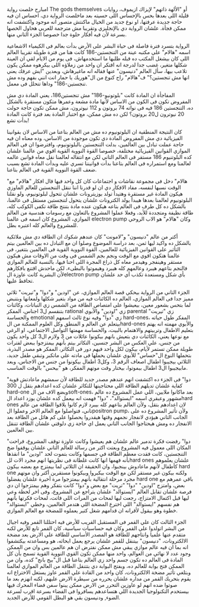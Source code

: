 
امبارح خلصت رواية The gods themselves أو "الألهة ذاتهم" لإيزاك ازيموف، روايات قليلة اللى بعدها بحس بالإحساس اللى حسيته بعد ماخلصت الرواية دي، احساس ان فيه حاجة جديدة عرفتها، او نوع جديد من الخيال ماكنتش متصور انه موجود واكتشفت انه ممكن فجأة. علشان الرواية دي بالإنجليزي وتقريبا مش مترجمة للعربي هحاول الخصها بسرعة لأن فيه أفكار حلوة جدا خصوصا الجزء التاني منها.

الرواية بتسرد فترة فاصلة فى حياة البشر على الأرض بدأت بعالم فى الكيمياء الاشعاعية اسمه "هالام" علي مكتبه عينة من التنجستين-186 كانت هنا من فترة طويلة تقريبا العالم اللى كان بيشغل المكتب ده قبله طلبها ما استخدمهاش، فى يوم من الايام لقي ان العينة شكلها متغير، غضب جدا لدرجة انه افتكر ان واحد من زملاؤه اللى بيكرهوه ممكن يكون تلاعب بيها، سأل العالم "دنيسون" عنها فقاله انه ماغيرهاش، وبعدين "ايش عرفك يعني انها مش تنجستين؟" ف"هالام" راح كنوع من ال"هوريك يا حمار انت انني بفهم وده مش تنجستين-186" وداها تتحلل فى معمل.

المفاجأة ان المادة كانت "بلوتونيو-186" مش تنجستين186، يعني المادة دي مش المفروض تكون فى الكون من الاساس لأنها مادة مشعة وعمرها متكون مستقرة بالشكل ده، التنجستين 186 فيه فى نواته 74 بروتون و 112 نيوترون، مش ممكن تكون حاجة حولت 20 نيوترون ل20 بروتون؟ لكن ده مش ممكن، مع اختبار المادة بعد فترة كانت المادة بدأت تشع!

كان النتيجة المنطقية ان البلوتونيوم ده مش من العالم بتاعنا من الاساس لان بقوانينا الفيزيائية دي مش المفروض المادة دي تكون موجودة من الاساس، وده معناه ان فيه حاجة عملت تبادل بين العالمين، بدلت التنجستين بالبلوتونيوم، وافترضوا ان فى العالم الموازي القوانين الفيزيائية مختلفة، خصوصا القوة النووية القوية اقوي من عالمنا علشان كده البلوتنيوم 186 مستقر فى العالم التاني لكن مع انتقاله لعالمنا نقل معاه قوانين عالمه لعالمنا ومع استمراره فى العالم بتاعنا بدأت قوانيننا تسري عليه وبدأت المادة تشع بسبب ضعف القوة النووية القوية فى العالم بتاعنا.

"هالام" دخل فى مجموعة نقاشات و اجتماعات كان كل واحد فيها قال افكار "هالام" مع الوقت نسبها لنفسه، مفاد الافكار دي ان لو قدرنا اننا ننقل التنجستين للعالم الماوزي هيكون المادة غير مستقرة وهتيدأ تولد بوزيترونات علشان تتحول لبلوتونيوم، ولو نقلنا البلوتونيوم لعالمنا بعدها هيبدأ يولد الكترونات علشان يتحول لتنجستين مستقل فى عالمنا، بالشكل ده كل طرف فى العالم بتاعه هيكون عنده مادة بتنتج طاقة تكفى الكوكب كله، طاقة نظيفة ومتجددة للأبد، وفعلا عملوا المشروع بالتعاون مع رسومات هندسية من العالم الموازي، المشروع كان اسمه فى عالمنا electron pump وكان "هالام" هو الاب الروحي للمشروع والعالم كله اعتبره بطل.

أكتر من عالم "دنيسون" و"لامونت" كان عندهم شكوك ان الطاقة دي مش ملائكية بالشكل ده واكيد ليها ثمن، بعد دراسة الموضوع وصلوا ان مع التبادل ده بين العالمين بيتم التأثير على القوانين الفيزيائية للعالمين، القوة النووية القوية فى العالمين بتتغير، فى عالمنا هتكون اقوي مع الوقت ونجم بجم الشمس فى وقت من الاوقات مش هيكون مستقر وهينفجر وهيدمر معاه كل ذراع المجرة اللى احنا فيها، بالنسبة للعالم الموازي فالنجم بتاعهم هيبرد وعالمهم كله هيبرد وهيموتوا بالبطىء، لكن ماحدش اقتنع بافكارهم لأن البشرية كانت عاوزة الelectron pump بأي شكل ومستعدة تكذب أي حد علشان تحافظ عليها.

الجزء التاني من الرواية بيحكي قصة العالم الموازي، عن "اودين" و"دوا" و"تيريت" ثلاثي مميز جدا فى العالم الموازي، العالم ده الكائنات فيه من مواد بتغير شكلها ولمعانها وبتنبض لما بتحس بشعور معين، بيعيشوا على امتصاص الطاقة من الشمس زي النباتات، وكائنات بتنقسم ل3 اجناس، المفكر rational زي "اودين" والأبوي parental زي "تيريت" والحساسة emotional زي "دوا" وفيه نوع ثالث اسمهم hard-ones، المفكر طول حياته بيتعلم عن العالم و المنطق وكل العلوم الممكنة من الhard-ones والأبوي مهمته انه يهتم بتعليم الاطفال وتربيتهم والاهتمام بالبيت، والحساسة مهمتها التواصل الاجتماعي، او الرغي مع نوعها يعني، الكائنات دي بتعيش بانهم بيكونوا عائلات من 3 ولازم ال3 كل واحد يكون من جنس، علي العكس من البشر جنسين، التكاثر بيتم بأنهم بيمتزجوا ببعض لفترات طويلة ممكن تستمر لأيام، بيكون لكل واحد فيهم دور فى التكاثر، المفكر هو مصدر البذرة، بتحملها النوع ال"حساس" للأبوي علشان يحملها فى مادته علي ماتكبر وتبقي طفل جديد، الثلاثي بيجيبوا اطفال اصعاف الرقم 3، وكل3 اطفال بيكونوا من جنس من الاجناس، وبعد مابيجيبوا ال3 اطفال بيموتوا، بيختار وقت موتهم المفكر، هو "بيحس" بالوقت المناسب.

"دوا" فى الجزء ده اكتشفت انهم عندهم مصدر جديد للطاقة لأن سمشهم ماعادتش قوية كفاية علشان تديلهم الطاقة اللي محتاجينها للتكاثر علشان كده اعدادهم بتقل ل 300 hard-one وبضع الاف من الsoft-ones، بعد ماكانوا ملايين، اللي عمل المشروع ده عالم مشهور وعبقري اسمه "ايستوالد"، "دوا" فهمت انه بيعمل كده علشان يوزد اعداد الhard ones لان اعدادهم بتقل، ولأن العالم بتاعهم كله بيبرد لازم كانوا يلاقوا الطاقة من عالم تاني، فتواصلوا مع العالم الاخر وعملوا الpositron pump، ولأن تأثير المشروع ده على الجانب التاني هيؤدي لانفجار نجمهم وقتها هيقدروا يحصلوا على كم هائل من الطاقة بعد الانفجار ده ومش هيحتاجوا الجانب التاني يعمل اي حاجة زي دلوقتي علشان الطاقة تتنقل بين العالمين.

"دوا" رفضت فكرة تدمير عالم علشان هم يعيشوا وكانت عاوزة توقف المشروع، فراحت المكان اللى معمول فيه المشروع وبعتت اكتر من رسالة للعالم التاني علشان يوقفوا ضخ التنجستين، كانت فقدت معظم الطاقة في جسمها وكانت بتموت لحد "اودين" ما انقذها بأنه فهمها انها كانت غلطانة فى نظريتها انهم مجرد الات للhard ones علشان يعلموهم كأطفال لأنهم ماعادوش بينجبوا، وان الحقيقة ان الثلاثي لما بيمتزج مع بعضه بيكون hard one ولكنه بيكون غير مستقر لكن مع الوقت بيكبروا وبيكونوا مستقرين أكتر وان موتهم مجرد مرحلة انتقالية بأنهم بيمتزجوا مرة أخيرة علشان يفضلوا hard one باقي عمرهم مع بعض، وامتزج "اودين" "دوا" "تريت" مع بعض و"دوا" كانت بتفكر وهم بيمتزجوا ان دي فرصة علشان تقابل العالم "ايستوالد" علشان يتراجع عن المشروع، وفى اخر لحظة وعي ليها قبل اكتمال الامتزاج، رجعت ليها لمحات من المرات اللي فاتت، لمحات فكرتها بأنهم هم نفسهم "ايستوالد" اللي اخترع المضخة اللي هتدمر العالمين، وخطي "ايستوالد" خطوة وهو بيقول لأقرانه ان قدامهم شغل كتير يعملوه للمضخة مع العالم الموازي.

الجزء الثالث كان علي القمر فى المستقبل القريب للأرض فيه احتللنا القمر وفيه اجيال من البشر اتولدوا علي القمر وكان فيه حساسيات سياسية، كان القمر تابع للأرض لكنه متقدم عنها علميا وانتاجهم للطاقة هو المصدر الأساسي للطاقة علي الارض بعد مضخة الالكترونات، "دنيسون" بيتنقل للقمر علشان يرجع يعمل ابحاثه، هو ومساعدته بيكتشفوا انه بما ان فيه عالم موازي يبقي مش ممكن نفترض ان هم عالمين بس وان من الممكن وجود عدد لا نهائي من العوالم، واحد منها ممكن تكون القوي النووية القوية تسمح بأن كل المادة فى العالم ده تكون جسم واحد زي العالم بتاعنا قبل ال"بيج بانج" كده، وان من الممكن فتح بوابة للعالم ده، وبفتح البوابة دي بتتنقل الطاقة من العالم الموازي لعالمنا وبتلغي تأثير مضخة الالكترونات، كان واحد من القادة علي القمر عاوز يستغل الاختراع انه يقوم بتحريك القمر من مداره علشان يحرره من سيطرة الارض عليهم، لكنه انهزم بعد ما صوتوا ضده انهم لو عاوزين التحرر من الارض ممكن يبنوا سفن فضاء المحرك فيها بيستخدم التكنولوجيا الجديدة اللي هتساعدهم يسافروا فى الفضاء بسرعة اقرب لسرعة الضوء, ودنيسون بقي هو البطل القومي للأرض الجديد.
